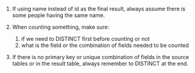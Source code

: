 1. If using name instead of id as the final result, always assume there is some people having the same name.

2. When counting something, make sure:
   1) if we need to DISTINCT first before counting or not
   2) what is the field or the combination of fields needed to be counted

3. If there is no primary key or unique combination of fields in the source tables or in the result table, always remember to DISTINCT at the end.
